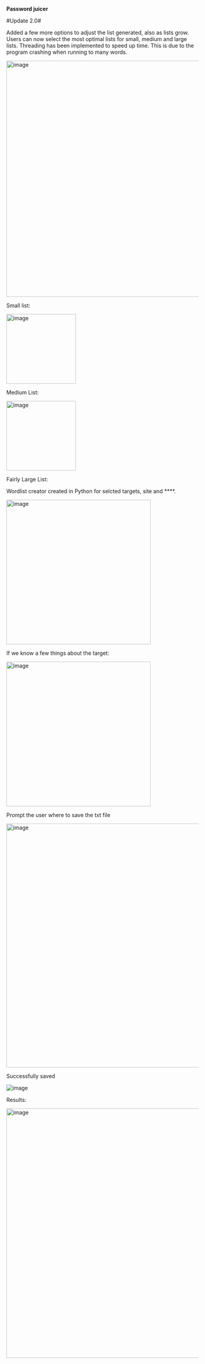**Password juicer**

#Update 2.0#

Added a few more options to adjust the list generated, also as lists grow. Users can now select the most optimal lists for small, medium and large lists. 
Threading has been implemented to speed up time. This is due to the program crashing when running to many words. 



<img width="617" alt="image" src="https://github.com/user-attachments/assets/164ed813-4228-4d77-baf4-6fcce6fef3f4">






Small list:

<img width="182" alt="image" src="https://github.com/user-attachments/assets/7f66797b-203b-4d2f-98d8-a7b1e219ec03">

Medium List:

<img width="182" alt="image" src="https://github.com/user-attachments/assets/f5b5c882-e6f9-46f8-b08b-9c60d0b3f20b">


Fairly Large List:







Wordlist creator created in Python for selcted targets, site and ****. 

<img width="378" alt="image" src="https://github.com/user-attachments/assets/a0e7dda8-4868-425f-8b13-4e436f864ed3">


If we know a few things about the target:



<img width="378" alt="image" src="https://github.com/user-attachments/assets/e4e83e59-d48c-4954-bb4c-4bd4576523ec">


Prompt the user where to save the txt file


<img width="637" alt="image" src="https://github.com/user-attachments/assets/b64a61df-342e-4922-a3b9-5d14d20b83c1">



Successfully saved


![image](https://github.com/user-attachments/assets/55a29861-3bce-4f4a-9f50-bcc0d8e3e89f)



Results:



<img width="652" alt="image" src="https://github.com/user-attachments/assets/42f90d77-642c-4560-b6c3-71b19e58123d">



















